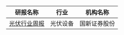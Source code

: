 | 研报名称 | 行业 | 机构名称 |
|------|----------|--------------|
| [光伏行业周报](https://pdf.dfcfw.com/pdf/H3_AP202507051703239346_1.pdf?1751713366000.pdf) | 光伏设备 | 国新证券股份| 
